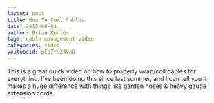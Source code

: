 ```yaml
---
layout: post
title: How To Coil Cables
date: 2015-06-01
author: Brian Kohles
tags: cable management video
categories: video
youtubeid: pEd7ru24Vx0
---
```

This is a great quick video on how to properly wrap/coil cables for everything. I’ve been doing this since last summer, and I can tell you it makes a huge difference with things like garden hoses & heavy gauge extension cords.
